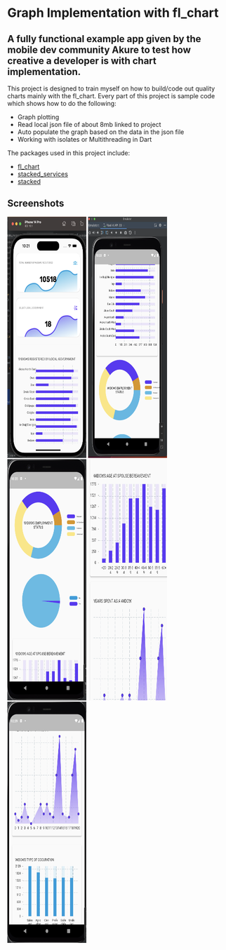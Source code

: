 # Graph Implementation with fl_chart


## A fully functional example app given by the mobile dev community Akure to test how creative a developer is with chart implementation.

This project is designed to train myself
on how to build/code out quality charts mainly with the fl_chart. Every part of this project is sample code which shows how
to do the following:

* Graph plotting
* Read local json file of about 8mb linked to project
* Auto populate the graph based on the data in the json file
* Working with isolates or Multithreading in Dart

The packages used in this project include:
- [fl_chart](https://pub.dev/packages/fl_chart)
- [stacked_services](https://pub.dev/packages/stacked_services)
- [stacked](https://pub.dev/packages/stacked)

[//]: # (- [stacked_hooks]&#40;https://pub.dev/packages/fl_chart&#41;)

<h2>Screenshots</h2>

<img src="/asset/images/screenshot1.png" alt="Alt text" title="Optional title" width="180" height="550">
<img src="/asset/images/screenshot2.png" alt="Alt text" title="Optional title" width="180" height="550">
<img src="/asset/images/screenshot3.png" alt="Alt text" title="Optional title" width="180" height="550">
<img src="/asset/images/screenshot4.png" alt="Alt text" title="Optional title" width="180" height="550">
<img src="/asset/images/screenshot5.png" alt="Alt text" title="Optional title" width="180" height="550">
